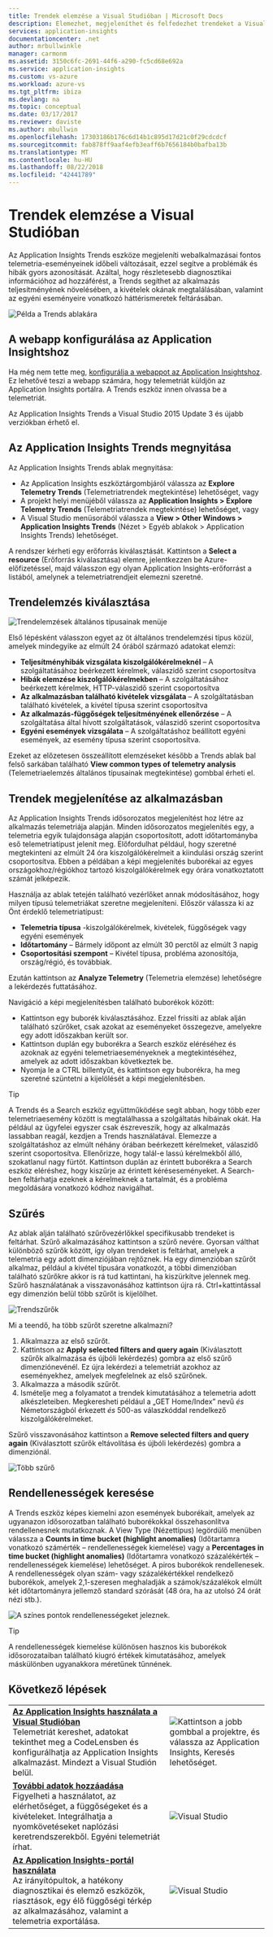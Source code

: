 ```yaml
---
title: Trendek elemzése a Visual Studióban | Microsoft Docs
description: Elemezhet, megjeleníthet és felfedezhet trendeket a Visual Studióban található Application Insights telemetriáival.
services: application-insights
documentationcenter: .net
author: mrbullwinkle
manager: carmonm
ms.assetid: 3150c6fc-2691-44f6-a290-fc5cd68e692a
ms.service: application-insights
ms.custom: vs-azure
ms.workload: azure-vs
ms.tgt_pltfrm: ibiza
ms.devlang: na
ms.topic: conceptual
ms.date: 03/17/2017
ms.reviewer: daviste
ms.author: mbullwin
ms.openlocfilehash: 17303186b176c6d14b1c895d17d21c0f29cdcdcf
ms.sourcegitcommit: fab878ff9aaf4efb3eaff6b7656184b0bafba13b
ms.translationtype: MT
ms.contentlocale: hu-HU
ms.lasthandoff: 08/22/2018
ms.locfileid: "42441789"
---
```

# <a name="analyzing-trends-in-visual-studio"></a>Trendek elemzése a Visual Studióban
Az Application Insights Trends eszköze megjeleníti webalkalmazásai fontos telemetria-eseményeinek időbeli változásait, ezzel segítve a problémák és hibák gyors azonosítását. Azáltal, hogy részletesebb diagnosztikai információhoz ad hozzáférést, a Trends segíthet az alkalmazás teljesítményének növelésében, a kivételek okának megtalálásában, valamint az egyéni eseményeire vonatkozó háttérismeretek feltárásában.

![Példa a Trends ablakára](./media/app-insights-visual-studio-trends/app-insights-trends-hero-750.png)

## <a name="configure-your-web-app-for-application-insights"></a>A webapp konfigurálása az Application Insightshoz

Ha még nem tette meg, [konfigurálja a webappot az Application Insightshoz](app-insights-overview.md). Ez lehetővé teszi a webapp számára, hogy telemetriát küldjön az Application Insights portálra. A Trends eszköz innen olvassa be a telemetriát.

Az Application Insights Trends a Visual Studio 2015 Update 3 és újabb verziókban érhető el.

## <a name="open-application-insights-trends"></a>Az Application Insights Trends megnyitása
Az Application Insights Trends ablak megnyitása:

* Az Application Insights eszköztárgombjáról válassza az **Explore Telemetry Trends** (Telemetriatrendek megtekintése) lehetőséget, vagy
* A projekt helyi menüjéből válassza az **Application Insights > Explore Telemetry Trends** (Telemetriatrendek megtekintése) lehetőséget, vagy
* A Visual Studio menüsorából válassza a **View > Other Windows > Application Insights Trends** (Nézet > Egyéb ablakok > Application Insights Trends) lehetőséget.

A rendszer kérheti egy erőforrás kiválasztását. Kattintson a **Select a resource** (Erőforrás kiválasztása) elemre, jelentkezzen be Azure-előfizetéssel, majd válasszon egy olyan Application Insights-erőforrást a listából, amelynek a telemetriatrendjeit elemezni szeretné.

## <a name="choose-a-trend-analysis"></a>Trendelemzés kiválasztása
![Trendelemzések általános típusainak menüje](./media/app-insights-visual-studio-trends/app-insights-trends-1-750.png)

Első lépésként válasszon egyet az öt általános trendelemzési típus közül, amelyek mindegyike az elmúlt 24 órából származó adatokat elemzi:

* **Teljesítményhibák vizsgálata kiszolgálókérelmeknél** – A szolgáltatásához beérkezett kérelmek, válaszidő szerint csoportosítva
* **Hibák elemzése kiszolgálókérelmekben** – A szolgáltatásához beérkezett kérelmek, HTTP-válaszidő szerint csoportosítva
* **Az alkalmazásban található kivételek vizsgálata** – A szolgáltatásban található kivételek, a kivétel típusa szerint csoportosítva
* **Az alkalmazás-függőségek teljesítményének ellenőrzése** – A szolgáltatása által hívott szolgáltatások, válaszidő szerint csoportosítva
* **Egyéni események vizsgálata** – A szolgáltatáshoz beállított egyéni események, az esemény típusa szerint csoportosítva.

Ezeket az előzetesen összeállított elemzéseket később a Trends ablak bal felső sarkában található **View common types of telemetry analysis** (Telemetriaelemzés általános típusainak megtekintése) gombbal érheti el.

## <a name="visualize-trends-in-your-application"></a>Trendek megjelenítése az alkalmazásban
Az Application Insights Trends idősorozatos megjelenítést hoz létre az alkalmazás telemetriája alapján. Minden idősorozatos megjelenítés egy, a telemetria egyik tulajdonsága alapján csoportosított, adott időtartományba eső telemetriatípust jelenít meg. Előfordulhat például, hogy szeretné megtekinteni az elmúlt 24 óra kiszolgálókérelmeit a kiindulási ország szerint csoportosítva. Ebben a példában a képi megjelenítés buborékai az egyes országokhoz/régiókhoz tartozó kiszolgálókérelmek egy órára vonatkoztatott számát jelképezik.

Használja az ablak tetején található vezérlőket annak módosításához, hogy milyen típusú telemetriákat szeretne megjeleníteni. Először válassza ki az Önt érdeklő telemetriatípust:

* **Telemetria típusa** -kiszolgálókérelmek, kivételek, függőségek vagy egyéni események
* **Időtartomány** – Bármely időpont az elmúlt 30 perctől az elmúlt 3 napig
* **Csoportosítási szempont** – Kivétel típusa, probléma azonosítója, ország/régió, és továbbiak.

Ezután kattintson az **Analyze Telemetry** (Telemetria elemzése) lehetőségre a lekérdezés futtatásához.

Navigáció a képi megjelenítésben található buborékok között:

* Kattintson egy buborék kiválasztásához. Ezzel frissíti az ablak alján található szűrőket, csak azokat az eseményeket összegezve, amelyekre egy adott időszakban került sor.
* Kattintson duplán egy buborékra a Search eszköz eléréséhez és azoknak az egyéni telemetriaeseményeknek a megtekintéséhez, amelyek az adott időszakban következtek be.
* Nyomja le a CTRL billentyűt, és kattintson egy buborékra, ha meg szeretné szüntetni a kijelölését a képi megjelenítésben.

> [!TIP]
> A Trends és a Search eszköz együttműködése segít abban, hogy több ezer telemetriaesemény között is megtalálhassa a szolgáltatás hibáinak okát. Ha például az ügyfelei egyszer csak észreveszik, hogy az alkalmazás lassabban reagál, kezdjen a Trends használatával. Elemezze a szolgáltatáshoz az elmúlt néhány órában beérkezett kérelmeket, válaszidő szerint csoportosítva. Ellenőrizze, hogy talál-e lassú kérelmekből álló, szokatlanul nagy fürtöt. Kattintson duplán az érintett buborékra a Search eszköz eléréshez, hogy kiszűrje az érintett kéréseseményeket. A Search-ben feltárhatja ezeknek a kérelmeknek a tartalmát, és a probléma megoldására vonatkozó kódhoz navigálhat.
> 
> 

## <a name="filter"></a>Szűrés
Az ablak alján található szűrővezérlőkkel specifikusabb trendeket is feltárhat. Szűrő alkalmazásához kattintson a szűrő nevére. Gyorsan válthat különböző szűrők között, így olyan trendeket is feltárhat, amelyek a telemetria egy adott dimenziójában rejtőznek. Ha egy dimenzióban szűrőt alkalmaz, például a kivétel típusára vonatkozót, a többi dimenzióban található szűrőkre akkor is rá tud kattintani, ha kiszürkítve jelennek meg. Szűrő használatának a visszavonásához kattintson újra rá. Ctrl+kattintással egy dimenzión belül több szűrőt is kijelölhet.

![Trendszűrők](./media/app-insights-visual-studio-trends/TrendsFiltering-750.png)

Mi a teendő, ha több szűrőt szeretne alkalmazni? 

1. Alkalmazza az első szűrőt. 
2. Kattintson az **Apply selected filters and query again** (Kiválasztott szűrők alkalmazása és újbóli lekérdezés) gombra az első szűrő dimenziónevénél. Ez újra lekérdezi a telemetriát azokhoz az eseményekhez, amelyek megfelelnek az első szűrőnek. 
3. Alkalmazza a második szűrőt. 
4. Ismételje meg a folyamatot a trendek kimutatásához a telemetria adott alkészleteiben. Megkeresheti például a „GET Home/Index” nevű *és* Németországból érkezett *és* 500-as válaszkóddal rendelkező kiszolgálókérelmeket. 

Szűrő visszavonásához kattintson a **Remove selected filters and query again** (Kiválasztott szűrők eltávolítása és újbóli lekérdezés) gombra a dimenziónál.

![Több szűrő](./media/app-insights-visual-studio-trends/TrendsFiltering2-750.png)

## <a name="find-anomalies"></a>Rendellenességek keresése
A Trends eszköz képes kiemelni azon események buborékait, amelyek az ugyanazon idősorozatban található buborékokkal összehasonlítva rendellenesnek mutatkoznak. A View Type (Nézettípus) legördülő menüben válassza a **Counts in time bucket (highlight anomalies)** (Időtartamra vonatkozó számérték – rendellenességek kiemelése) vagy a **Percentages in time bucket (highlight anomalies)** (Időtartamra vonatkozó százalékérték – rendellenességek kiemelése) lehetőséget. A piros buborékok rendellenesek. A rendellenességek olyan szám- vagy százalékértékkel rendelkező buborékok, amelyek 2,1-szeresen meghaladják a számok/százalékok elmúlt két időtartományra jellemző standard szórását (48 óra, ha az utolsó 24 órát nézi stb.).

![A színes pontok rendellenességeket jeleznek.](./media/app-insights-visual-studio-trends/TrendsAnomalies-750.png)

> [!TIP]
> A rendellenességek kiemelése különösen hasznos kis buborékok idősorozataiban található kiugró értékek kimutatásához, amelyek máskülönben ugyanakkora méretűnek tűnnének.  
> 
> 

## <a name="next"></a>Következő lépések
|  |  |
| --- | --- |
| **[Az Application Insights használata a Visual Studióban](app-insights-visual-studio.md)**<br/>Telemetriát kereshet, adatokat tekinthet meg a CodeLensben és konfigurálhatja az Application Insights alkalmazást. Mindezt a Visual Studión belül. |![Kattintson a jobb gombbal a projektre, és válassza az Application Insights, Keresés lehetőséget.](./media/app-insights-visual-studio-trends/34.png) |
| **[További adatok hozzáadása](app-insights-asp-net-more.md)**<br/>Figyelheti a használatot, az elérhetőséget, a függőségeket és a kivételeket. Integrálhatja a nyomkövetéseket naplózási keretrendszerekből. Egyéni telemetriát írhat. |![Visual Studio](./media/app-insights-visual-studio-trends/64.png) |
| **[Az Application Insights-portál használata](app-insights-dashboards.md)**<br/>Az irányítópultok, a hatékony diagnosztikai és elemző eszközök, riasztások, egy élő függőségi térkép az alkalmazásához, valamint a telemetria exportálása. |![Visual Studio](./media/app-insights-visual-studio-trends/62.png) |

